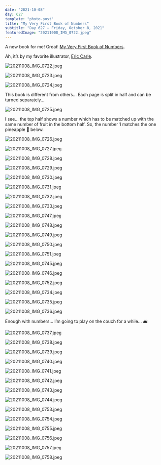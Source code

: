 ```yaml
---
date: "2021-10-08"
day: 627
template: "photo-post"
title: "My Very First Book of Numbers"
subtitle: "Day 627 – Friday, October 8, 2021"
featuredImage: "20211008_IMG_0722.jpeg"
---
```


A new book for me! Great! <a href="https://www.amazon.com/My-Very-First-Book-Numbers/dp/039924509X">My Very First Book of Numbers</a>.

Ah, it’s by my favorite illustrator, <a href="https://eric-carle.com/">Eric Carle</a>.

![20211008_IMG_0722.jpeg](20211008_IMG_0722.jpeg)

![20211008_IMG_0723.jpeg](20211008_IMG_0723.jpeg)

![20211008_IMG_0724.jpeg](20211008_IMG_0724.jpeg)

This book is different from others… Each page is split in half and can be turned separately…

![20211008_IMG_0725.jpeg](20211008_IMG_0725.jpeg)

I see… the top half shows a number which has to be matched up with the same number of fruit in the bottom half. So, the number 1 matches the one pineapple 🍍 below.

![20211008_IMG_0726.jpeg](20211008_IMG_0726.jpeg)

![20211008_IMG_0727.jpeg](20211008_IMG_0727.jpeg)

![20211008_IMG_0728.jpeg](20211008_IMG_0728.jpeg)

![20211008_IMG_0729.jpeg](20211008_IMG_0729.jpeg)

![20211008_IMG_0730.jpeg](20211008_IMG_0730.jpeg)

![20211008_IMG_0731.jpeg](20211008_IMG_0731.jpeg)

![20211008_IMG_0732.jpeg](20211008_IMG_0732.jpeg)

![20211008_IMG_0733.jpeg](20211008_IMG_0733.jpeg)

![20211008_IMG_0747.jpeg](20211008_IMG_0747.jpeg)

![20211008_IMG_0748.jpeg](20211008_IMG_0748.jpeg)

![20211008_IMG_0749.jpeg](20211008_IMG_0749.jpeg)

![20211008_IMG_0750.jpeg](20211008_IMG_0750.jpeg)

![20211008_IMG_0751.jpeg](20211008_IMG_0751.jpeg)

![20211008_IMG_0745.jpeg](20211008_IMG_0745.jpeg)

![20211008_IMG_0746.jpeg](20211008_IMG_0746.jpeg)

![20211008_IMG_0752.jpeg](20211008_IMG_0752.jpeg)

![20211008_IMG_0734.jpeg](20211008_IMG_0734.jpeg)

![20211008_IMG_0735.jpeg](20211008_IMG_0735.jpeg)

![20211008_IMG_0736.jpeg](20211008_IMG_0736.jpeg)

Enough with numbers… I’m going to play on the couch for a while… 🛋

![20211008_IMG_0737.jpeg](20211008_IMG_0737.jpeg)

![20211008_IMG_0738.jpeg](20211008_IMG_0738.jpeg)

![20211008_IMG_0739.jpeg](20211008_IMG_0739.jpeg)

![20211008_IMG_0740.jpeg](20211008_IMG_0740.jpeg)

![20211008_IMG_0741.jpeg](20211008_IMG_0741.jpeg)

![20211008_IMG_0742.jpeg](20211008_IMG_0742.jpeg)

![20211008_IMG_0743.jpeg](20211008_IMG_0743.jpeg)

![20211008_IMG_0744.jpeg](20211008_IMG_0744.jpeg)

![20211008_IMG_0753.jpeg](20211008_IMG_0753.jpeg)

![20211008_IMG_0754.jpeg](20211008_IMG_0754.jpeg)

![20211008_IMG_0755.jpeg](20211008_IMG_0755.jpeg)

![20211008_IMG_0756.jpeg](20211008_IMG_0756.jpeg)

![20211008_IMG_0757.jpeg](20211008_IMG_0757.jpeg)

![20211008_IMG_0758.jpeg](20211008_IMG_0758.jpeg)
